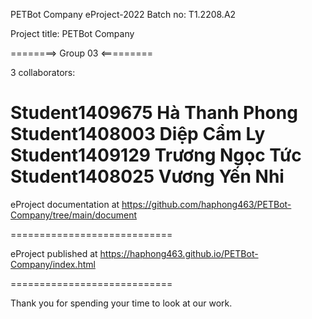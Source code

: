 PETBot Company
eProject-2022 Batch no: T1.2208.A2

Project title: PETBot Company

========> Group 03 <=========

3 collaborators:

Student1409675  Hà Thanh Phong <br>
Student1408003  Diệp Cẩm Ly
Student1409129  Trương Ngọc Tức
Student1408025  Vương Yến Nhi
============================

eProject documentation at https://github.com/haphong463/PETBot-Company/tree/main/document

============================

eProject published at https://haphong463.github.io/PETBot-Company/index.html

============================

Thank you for spending your time to look at our work.
